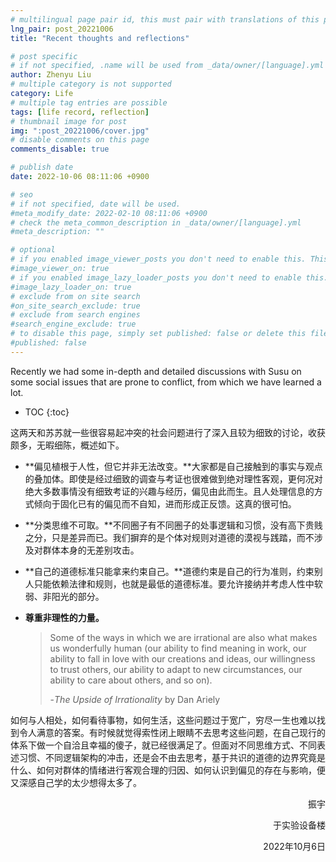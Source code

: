 ```yaml
---
# multilingual page pair id, this must pair with translations of this page. (This name must be unique)
lng_pair: post_20221006
title: "Recent thoughts and reflections"

# post specific
# if not specified, .name will be used from _data/owner/[language].yml
author: Zhenyu Liu
# multiple category is not supported
category: Life
# multiple tag entries are possible
tags: [life record, reflection]
# thumbnail image for post
img: ":post_20221006/cover.jpg"
# disable comments on this page
comments_disable: true

# publish date
date: 2022-10-06 08:11:06 +0900

# seo
# if not specified, date will be used.
#meta_modify_date: 2022-02-10 08:11:06 +0900
# check the meta_common_description in _data/owner/[language].yml
#meta_description: ""

# optional
# if you enabled image_viewer_posts you don't need to enable this. This is only if image_viewer_posts = false
#image_viewer_on: true
# if you enabled image_lazy_loader_posts you don't need to enable this. This is only if image_lazy_loader_posts = false
#image_lazy_loader_on: true
# exclude from on site search
#on_site_search_exclude: true
# exclude from search engines
#search_engine_exclude: true
# to disable this page, simply set published: false or delete this file
#published: false
---
```


<!-- outline-start -->

Recently we had some in-depth and detailed discussions with Susu on some social issues that are prone to conflict, from which we have learned a lot.

<!-- outline-end -->

* TOC
{:toc}


这两天和苏苏就一些很容易起冲突的社会问题进行了深入且较为细致的讨论，收获颇多，无暇细陈，概述如下。

- **偏见植根于人性，但它并非无法改变。**大家都是自己接触到的事实与观点的叠加体。即使是经过细致的调查与考证也很难做到绝对理性客观，更何况对绝大多数事情没有细致考证的兴趣与经历，偏见由此而生。且人处理信息的方式倾向于固化已有的偏见而不自知，进而形成正反馈。这真的很可怕。

- **分类思维不可取。**不同圈子有不同圈子的处事逻辑和习惯，没有高下贵贱之分，只是差异而已。我们摒弃的是个体对规则对道德的漠视与践踏，而不涉及对群体本身的无差别攻击。

- **自己的道德标准只能拿来约束自己。**道德约束是自己的行为准则，约束别人只能依赖法律和规则，也就是最低的道德标准。要允许接纳并考虑人性中软弱、非阳光的部分。

- **尊重非理性的力量。**

  > Some of the ways in which we are irrational are also what makes us wonderfully human (our ability to find meaning in work, our ability to fall in love with our creations and ideas, our willingness to trust others, our ability to adapt to new circumstances, our ability to care about others, and so on).
  >
  > 
  >
  > -*The Upside of Irrationality* by Dan Ariely

如何与人相处，如何看待事物，如何生活，这些问题过于宽广，穷尽一生也难以找到令人满意的答案。有时候就觉得索性闭上眼睛不去思考这些问题，在自己现行的体系下做一个自洽且幸福的傻子，就已经很满足了。但面对不同思维方式、不同表述习惯、不同逻辑架构的冲击，还是会不由去思考，基于共识的道德的边界究竟是什么、如何对群体的情绪进行客观合理的归因、如何认识到偏见的存在与影响，便又深感自己学的太少想得太多了。

  <p align="right">振宇</p>

  <p align="right">于实验设备楼</p>

  <p align="right">2022年10月6日</p>
